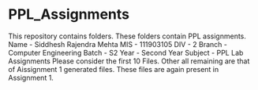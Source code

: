 # PPL_Assignments
This repository contains folders. These folders contain PPL assignments.
Name - Siddhesh Rajendra Mehta
MIS - 111903105
DIV - 2
Branch - Computer Engineering
Batch - S2
Year - Second Year
Subject - PPL Lab Assignments
Please consider the first 10 Files. Other all remaining are that of Aissignment 1 generated files. These files are again present in Assignment 1.
